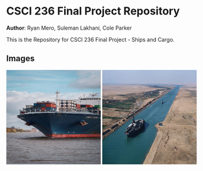 # CSCI 236 Final Project Repository

**Author**: Ryan Mero, Suleman Lakhani, Cole Parker

This is the Repository for CSCI 236 Final Project - Ships and Cargo. 

## Images
<img src ="/images/shipcargo1.png" height ="250" width = "250">                        <img src ="/images/shipcargo2.png" height ="250" width = "250">
